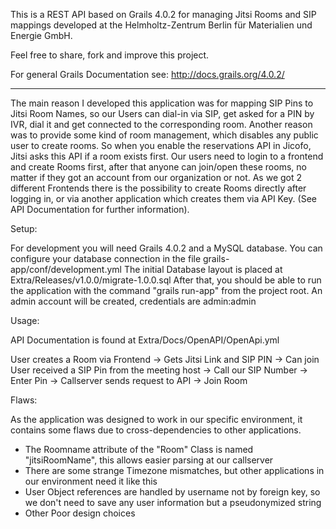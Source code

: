 This is a REST API based on Grails 4.0.2 for managing Jitsi Rooms and SIP mappings developed at the 
Helmholtz-Zentrum Berlin für Materialien und Energie GmbH.

Feel free to share, fork and improve this project.

For general Grails Documentation see: http://docs.grails.org/4.0.2/

---

The main reason I developed this application was for mapping SIP Pins to Jitsi Room Names, so our Users can dial-in via SIP, get asked for a PIN by IVR, dial it and get connected to the corresponding room.
Another reason was to provide some kind of room management, which disables any public user to create rooms.
So when you enable the reservations API in Jicofo, Jitsi asks this API if a room exists first.
Our users need to login to a frontend and create Rooms first, after that anyone can join/open these rooms, no matter if they got an account from our organization or not.
As we got 2 different Frontends there is the possibility to create Rooms directly after logging in, or via another application which creates them via API Key.
(See API Documentation for further information).

Setup:

For development you will need Grails 4.0.2 and a MySQL database.
You can configure your database connection in the file grails-app/conf/development.yml 
The initial Database layout is placed at Extra/Releases/v1.0.0/migrate-1.0.0.sql
After that, you should be able to run the application with the command "grails run-app" from the project root.
An admin account will be created, credentials are admin:admin

Usage:

API Documentation is found at Extra/Docs/OpenAPI/OpenApi.yml

User creates a Room via Frontend -> Gets Jitsi Link and SIP PIN -> Can join
User received a SIP Pin from the meeting host -> Call our SIP Number -> Enter Pin -> Callserver sends request to API -> Join Room

Flaws:

As the application was designed to work in our specific environment, it contains some flaws due to cross-dependencies to other applications.

- The Roomname attribute of the "Room" Class is named "jitsiRoomName", this allows easier parsing at our callserver
- There are some strange Timezone mismatches, but other applications in our environment need it like this
- User Object references are handled by username not by foreign key, so we don't need to save any user information but a pseudonymized string
- Other Poor design choices
